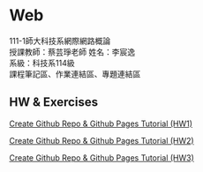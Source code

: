 # Web
111-1師大科技系網際網路概論  
授課教師：蔡芸琤老師
姓名：李宸逸  
系級：科技系114級  
課程筆記區、作業連結區、專題連結區  


## HW & Exercises    
[Create Github Repo & Github Pages Tutorial (HW1)](https://youtu.be/UdT5CSLNrEg)

[Create Github Repo & Github Pages Tutorial (HW2)](https://youtu.be/DLpWUXMMPbY)

[Create Github Repo & Github Pages Tutorial (HW3)](https://youtu.be/7PXUy2Yb6l4)
